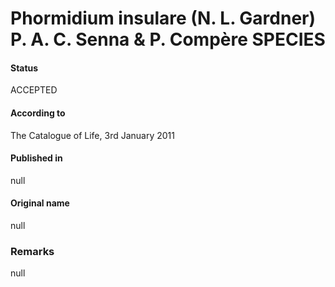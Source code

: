 # Phormidium insulare (N. L. Gardner) P. A. C. Senna & P. Compère SPECIES

#### Status
ACCEPTED

#### According to
The Catalogue of Life, 3rd January 2011

#### Published in
null

#### Original name
null

### Remarks
null